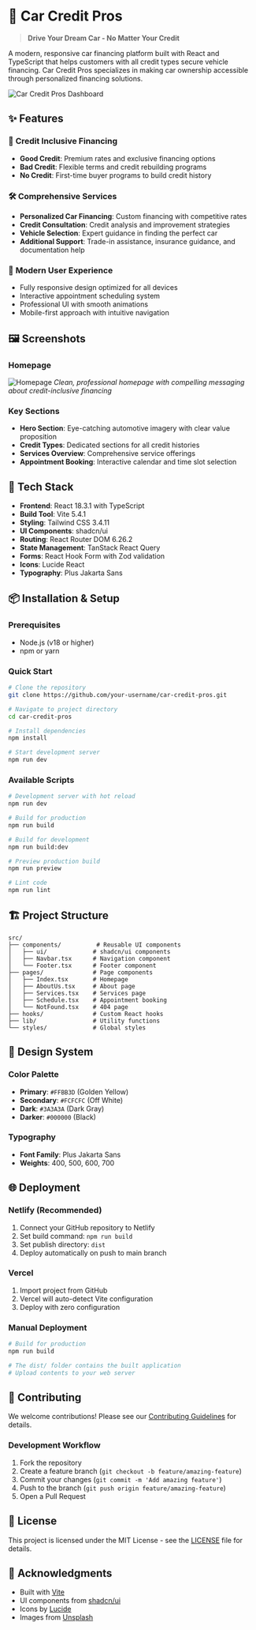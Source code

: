 # 🚗 Car Credit Pros

> **Drive Your Dream Car - No Matter Your Credit**

A modern, responsive car financing platform built with React and TypeScript that helps customers with all credit types secure vehicle financing. Car Credit Pros specializes in making car ownership accessible through personalized financing solutions.

![Car Credit Pros Dashboard](Dashboard.png)

## ✨ Features

### 🎯 **Credit Inclusive Financing**
- **Good Credit**: Premium rates and exclusive financing options
- **Bad Credit**: Flexible terms and credit rebuilding programs  
- **No Credit**: First-time buyer programs to build credit history

### 🛠️ **Comprehensive Services**
- **Personalized Car Financing**: Custom financing with competitive rates
- **Credit Consultation**: Credit analysis and improvement strategies
- **Vehicle Selection**: Expert guidance in finding the perfect car
- **Additional Support**: Trade-in assistance, insurance guidance, and documentation help

### 📱 **Modern User Experience**
- Fully responsive design optimized for all devices
- Interactive appointment scheduling system
- Professional UI with smooth animations
- Mobile-first approach with intuitive navigation

## 🖼️ Screenshots

### Homepage
![Homepage](Dashboard.png)
*Clean, professional homepage with compelling messaging about credit-inclusive financing*

### Key Sections
- **Hero Section**: Eye-catching automotive imagery with clear value proposition
- **Credit Types**: Dedicated sections for all credit histories
- **Services Overview**: Comprehensive service offerings
- **Appointment Booking**: Interactive calendar and time slot selection

## 🚀 Tech Stack

- **Frontend**: React 18.3.1 with TypeScript
- **Build Tool**: Vite 5.4.1
- **Styling**: Tailwind CSS 3.4.11
- **UI Components**: shadcn/ui
- **Routing**: React Router DOM 6.26.2
- **State Management**: TanStack React Query
- **Forms**: React Hook Form with Zod validation
- **Icons**: Lucide React
- **Typography**: Plus Jakarta Sans

## 📦 Installation & Setup

### Prerequisites
- Node.js (v18 or higher)
- npm or yarn

### Quick Start

```bash
# Clone the repository
git clone https://github.com/your-username/car-credit-pros.git

# Navigate to project directory
cd car-credit-pros

# Install dependencies
npm install

# Start development server
npm run dev
```

### Available Scripts

```bash
# Development server with hot reload
npm run dev

# Build for production
npm run build

# Build for development
npm run build:dev

# Preview production build
npm run preview

# Lint code
npm run lint
```

## 🏗️ Project Structure

```
src/
├── components/          # Reusable UI components
│   ├── ui/             # shadcn/ui components
│   ├── Navbar.tsx      # Navigation component
│   └── Footer.tsx      # Footer component
├── pages/              # Page components
│   ├── Index.tsx       # Homepage
│   ├── AboutUs.tsx     # About page
│   ├── Services.tsx    # Services page
│   ├── Schedule.tsx    # Appointment booking
│   └── NotFound.tsx    # 404 page
├── hooks/              # Custom React hooks
├── lib/                # Utility functions
└── styles/             # Global styles
```

## 🎨 Design System

### Color Palette
- **Primary**: `#FFBB3D` (Golden Yellow)
- **Secondary**: `#FCFCFC` (Off White)
- **Dark**: `#3A3A3A` (Dark Gray)
- **Darker**: `#000000` (Black)

### Typography
- **Font Family**: Plus Jakarta Sans
- **Weights**: 400, 500, 600, 700

## 🌐 Deployment

### Netlify (Recommended)
1. Connect your GitHub repository to Netlify
2. Set build command: `npm run build`
3. Set publish directory: `dist`
4. Deploy automatically on push to main branch

### Vercel
1. Import project from GitHub
2. Vercel will auto-detect Vite configuration
3. Deploy with zero configuration

### Manual Deployment
```bash
# Build for production
npm run build

# The dist/ folder contains the built application
# Upload contents to your web server
```

## 🤝 Contributing

We welcome contributions! Please see our [Contributing Guidelines](CONTRIBUTING.md) for details.

### Development Workflow
1. Fork the repository
2. Create a feature branch (`git checkout -b feature/amazing-feature`)
3. Commit your changes (`git commit -m 'Add amazing feature'`)
4. Push to the branch (`git push origin feature/amazing-feature`)
5. Open a Pull Request

## 📄 License

This project is licensed under the MIT License - see the [LICENSE](LICENSE) file for details.

## 🙏 Acknowledgments

- Built with [Vite](https://vitejs.dev/)
- UI components from [shadcn/ui](https://ui.shadcn.com/)
- Icons by [Lucide](https://lucide.dev/)
- Images from [Unsplash](https://unsplash.com/)

